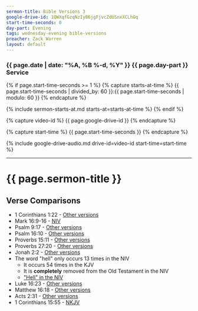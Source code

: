 ```yaml
---
sermon-title: Bible Versions 3
google-drive-id: 1QWXqfGzqNzIy86jgFjvcZdUSnxXCLhGq
start-time-seconds: 0
day-part: Evening
tags: wednesday-evening bible-versions
preacher: Zack Warren
layout: default
---
```


### {{ page.date | date: "%A, %B %-d, %Y" }} {{ page.day-part }} Service

{% if page.start-time-seconds >= 1 %}
{% capture starts-at-time %}
{{ page.start-time-seconds | divided_by: 60 }}:{{ page.start-time-seconds | modulo: 60 }}
{% endcapture %}

{% include sermon-starts-at.md starts-at=starts-at-time %}
{% endif %}

{% capture video-id %}
{{ page.google-drive-id }}
{% endcapture %}

{% capture start-time %}
{{ page.start-time-seconds }}
{% endcapture %}

{% include google-drive-audio.md drive-id=video-id start-time=start-time %}

***

# {{ page.sermon-title }}

## Verse Comparisons

- 1 Corinthians 1:22 - [Other versions](https://www.biblegateway.com/verse/en/1%20Corinthians%201:22)
- Mark 16:9-16 - [NIV](https://www.biblegateway.com/passage/?search=mark%2016%3A9-16&version=KJV;NIV)
- Psalm 9:17 - [Other versions](https://www.biblegateway.com/verse/en/Psalm%209:17)
- Psalm 16:10 - [Other versions](https://www.biblegateway.com/verse/en/Psalm%2016:10)
- Proverbs 15:11 - [Other versions](https://www.biblegateway.com/verse/en/Proverbs%2015:11)
- Proverbs 27:20 - [Other versions](https://www.biblegateway.com/verse/en/Proverbs%2027:20)
- Jonah 2:2 - [Other versions](https://www.biblegateway.com/verse/en/Jonah%202:2)
- The word "hell" only occurs 13 times in the NIV
    - It occurs 54 times in the KJV
    - It is **completely** removed from the Old Testament in the NIV
    - ["Hell" in the NIV](https://www.biblegateway.com/quicksearch/?quicksearch=hell&version=NIV)
- Luke 16:23 - [Other versions](https://www.biblegateway.com/verse/en/Luke%2016%3A23)
- Matthew 16:18 - [Other versions](https://www.biblegateway.com/verse/en/Matthew%2016%3A18)
- Acts 2:31 - [Other versions](https://www.biblegateway.com/verse/en/Acts%202%3A31)
- 1 Corinthians 15:55 - [NKJV](https://www.biblegateway.com/passage/?search=1%20Corinthians%2015%3A54-56&version=KJV,NKJV)
